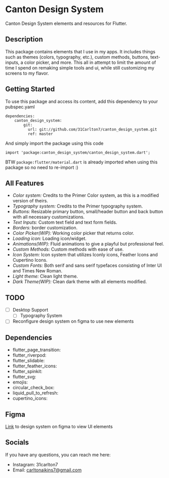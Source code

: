 # Canton Design System

Canton Design System elements and resources for Flutter.

## Description
This package contains elements that I use in my apps. It includes things such as themes (colors, typography, etc.), custom methods, buttons, text-inputs, a color picker, and more. This all in attempt to limit the amount of time I spend on remaking simple tools and ui, while still customizing my screens to my flavor.

## Getting Started
To use this package and access its content, add this dependency to your pubspec.yaml
``` 
dependencies:
    canton_design_system:
        git:
          url: git://github.com/31Carlton7/canton_design_system.git
          ref: master
```
And simply import the package using this code
```
import 'package:canton_design_system/canton_design_system.dart';
```
BTW ```package:flutter/material.dart``` is already imported when using this package so no need to re-import :)

## All Features
- _Color system:_ Credits to the Primer Color system, as this is a modified version of theirs.
- _Typography system:_ Credits to the Primer typography system.
- _Buttons:_ Resizable primary button, small/header button and back button with all necessary customizations.
- _Text Inputs:_ Custom text field and text form fields.
- _Borders:_ border customization.
- _Color Picker(WIP):_ Working color picker that returns color.
- _Loading icon:_ Loading icon/widget.
- _Animations(WIP):_ Fluid animations to give a playful but professional feel.
- _Custom Methods:_ Custom methods with ease of use.
- _Icon System:_ Icon system that utilizes Iconly icons, Feather Icons and Cupertino Icons.
- _Custom Fonts:_ Both serif and sans serif typefaces consisting of Inter UI and Times New Roman.
- _Light theme:_ Clean light theme.
- _Dark Theme(WIP):_ Clean dark theme with all elements modified.

## TODO
- [ ] Desktop Support
    - [ ] Typography System
- [ ] Reconfigure design system on figma to use new elements

## Dependencies
- flutter_page_transition: 
- flutter_riverpod:
- flutter_slidable:
- flutter_feather_icons:
- flutter_spinkit:
- flutter_svg:
- emojis:
- circular_check_box:
- liquid_pull_to_refresh:
- cupertino_icons:

## Figma
[Link](https://www.figma.com/file/CNpY1mP3jfeAUPW3Dhf3l5/Canton-Design-System?node-id=0%3A1) to design system on figma to view UI elements

## Socials
If you have any questions, you can reach me here:

- Instagram: 31carlton7
- Email: carltonaikins7@gmail.com
